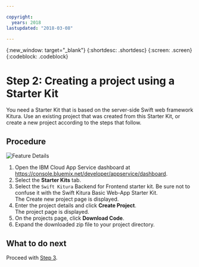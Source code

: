 ```yaml
---

copyright:
  years: 2018
lastupdated: "2018-03-08"

---
```


{:new_window: target="_blank"}
{:shortdesc: .shortdesc}
{:screen: .screen}
{:codeblock: .codeblock}


# Step 2: Creating a project using a Starter Kit

You need a Starter Kit that is based on the server-side Swift web framework Kitura. 
Use an existing project that was created from this Starter Kit, or create a new project 
according to the steps that follow.

## Procedure

![Feature Details](videos/StarterKit.gif)

1. Open the IBM Cloud App Service dashboard at https://console.bluemix.net/developer/appservice/dashboard.
  1. Select the **Starter Kits** tab.
  1. Select the `Swift Kitura` Backend for Frontend starter kit. Be sure not to confuse it with the 
  Swift Kitura Basic Web-App Starter Kit.<br> 
The Create new project page is displayed.
  1. Enter the project details and click **Create Project**.<br>
The project page is displayed.
  1. On the projects page, click **Download Code**.
1. Expand the downloaded zip file to your project directory.

## What to do next

Proceed with [Step 3](use-step3.html).

